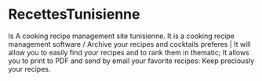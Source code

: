 # RecettesTunisienne
Is A cooking recipe management site tunisienne.
It is a cooking recipe management software / Archive your recipes and cocktails preferes | 
It will allow you to easily find your recipes and to rank them in thematic;
It allows you to print to PDF and send by email your favorite recipes: Keep preciously your recipes.
